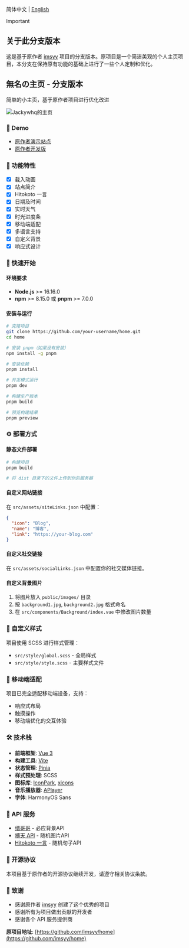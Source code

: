 简体中文 | [English](./README_EN.md)

> [!IMPORTANT]
> ## 关于此分支版本
> 这是基于原作者 [imsyy](https://github.com/imsyy/home) 项目的分支版本。原项目是一个简洁美观的个人主页项目，本分支在保持原有功能的基础上进行了一些个人定制和优化。
>

<p>
<strong><h2>無名の主页 - 分支版本</h2></strong>
简单的小主页，基于原作者项目进行优化改进
</p>

![Jackywhq的主页](/screenshots/home.png)

### 👀 Demo
- [原作者演示站点](https://www.imsyy.top)
- [原作者开发版](https://home-imsyy.vercel.app)

### 🎉 功能特性

- [x] 载入动画
- [x] 站点简介
- [x] Hitokoto 一言
- [x] 日期及时间
- [x] 实时天气
- [x] 时光进度条
- [x] 移动端适配
- [x] 多语言支持
- [x] 自定义背景
- [x] 响应式设计

### 🚀 快速开始

#### 环境要求

- **Node.js** >= 16.16.0
- **npm** >= 8.15.0 或 **pnpm** >= 7.0.0

#### 安装与运行

```bash
# 克隆项目
git clone https://github.com/your-username/home.git
cd home

# 安装 pnpm（如果没有安装）
npm install -g pnpm

# 安装依赖
pnpm install

# 开发模式运行
pnpm dev

# 构建生产版本
pnpm build

# 预览构建结果
pnpm preview
```

### ⚙️ 部署方式
#### 静态文件部署

```bash
# 构建项目
pnpm build

# 将 dist 目录下的文件上传到你的服务器
```

#### 自定义网站链接

在 `src/assets/siteLinks.json` 中配置：

```json
{
  "icon": "Blog",
  "name": "博客",
  "link": "https://your-blog.com"
}
```

#### 自定义社交链接

在 `src/assets/socialLinks.json` 中配置你的社交媒体链接。

#### 自定义背景图片

1. 将图片放入 `public/images/` 目录
2. 按 `background1.jpg`, `background2.jpg` 格式命名
3. 在 `src/components/Background/index.vue` 中修改图片数量

### 🎨 自定义样式

项目使用 SCSS 进行样式管理：

- `src/style/global.scss` - 全局样式
- `src/style/style.scss` - 主要样式文件

### 📱 移动端适配

项目已完全适配移动端设备，支持：

- 响应式布局
- 触摸操作
- 移动端优化的交互体验

### 🛠️ 技术栈

- **前端框架**: [Vue 3](https://cn.vuejs.org/)
- **构建工具**: [Vite](https://vitejs.cn/)
- **状态管理**: [Pinia](https://pinia.vuejs.org/zh/)
- **样式预处理**: SCSS
- **图标库**: [IconPark](https://iconpark.oceanengine.com/), [xicons](https://xicons.org/)
- **音乐播放器**: [APlayer](https://aplayer.js.org/)
- **字体**: HarmonyOS Sans

### 📡 API 服务

- [缙哥哥](https://api.dujin.org/) - 必应背景API
- [搏天 API](https://api.btstu.cn/) - 随机图片API
- [Hitokoto 一言](https://hitokoto.cn/) - 随机句子API

### 📄 开源协议

本项目基于原作者的开源协议继续开发，请遵守相关协议条款。

### 🙏 致谢

- 感谢原作者 [imsyy](https://github.com/imsyy) 创建了这个优秀的项目
- 感谢所有为项目做出贡献的开发者
- 感谢各个 API 服务提供商


**原项目地址**: [https://github.com/imsyy/home](https://github.com/imsyy/home)


